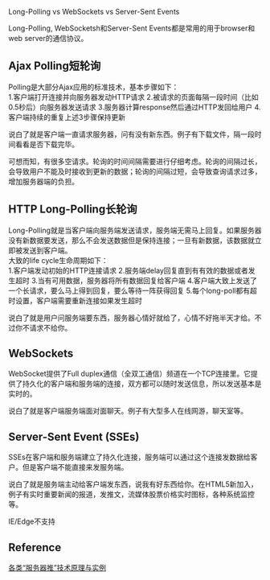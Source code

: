 Long-Polling vs WebSockets vs Server-Sent Events

Long-Polling, WebSocketsh和Server-Sent Events都是常用的用于browser和web server的通信协议。  

## Ajax Polling短轮询
Polling是大部分Ajax应用的标准技术，基本步骤如下：  
1.客户端打开连接并向服务器发动HTTP请求
2.被请求的页面每隔一段时间（比如0.5秒后）向服务器发送请求
3.服务器计算response然后通过HTTP发回给用户
4.客户端持续的重复上述3步骤保持更新

说白了就是客户端一直请求服务器，问有没有新东西。例子有下载文件，隔一段时间看看是否下载完毕。

可想而知，有很多空请求。轮询的时间间隔需要进行仔细考虑。轮询的间隔过长，会导致用户不能及时接收到更新的数据；轮询的间隔过短，会导致查询请求过多，增加服务器端的负担。

## HTTP Long-Polling长轮询
Long-Polling就是当客户端向服务端发送请求，服务端无需马上回复。如果服务器没有新数据要发送，那么不会发送数据但是保持连接；一旦有新数据，该数据就立即被发送到客户端。  
大致的life cycle生命周期如下：  
1.客户端发动初始的HTTP连接请求
2.服务端delay回复直到有有效的数据或者发生超时
3.当有可用数据，服务器将所有数据回复给客户端
4.客户端大致上发送了一个长请求，要么马上得到回复，要么等待一阵获得回复
5.每个long-poll都有超时设置，客户端需要重新连接如果发生超时

说白了就是用户问服务端要东西，服务器心情好就给了，心情不好拖半天才给。不过你不请求不给你。

## WebSockets
WebSocket提供了Full duplex通信（全双工通信）频道在一个TCP连接里。它提供了持久化的客户端和服务端的连接，双方都可以随时发送信息，所以发送基本是实时的。

说白了就是客户端服务端面对面聊天。例子有大型多人在线网游，聊天室等。

## Server-Sent Event (SSEs)
SSEs在客户端和服务端建立了持久化连接，服务端可以通过这个连接发数据给客户。但是客户端不能直接来发服务端。

说白了就是服务端主动给客户端发东西，说我有好东西给你。在HTML5新加入，例子有实时重要新闻的报道，发推文，流媒体股票价格实时图标，各种系统监控等。

IE/Edge不支持

## Reference
[各类“服务器推”技术原理与实例](https://juejin.im/post/5b135b78f265da6e420eab7d)